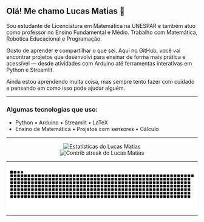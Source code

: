 ## Olá! Me chamo Lucas Matias 👋

Sou estudante de Licenciatura em Matemática na UNESPAR e também atuo como professor no Ensino Fundamental e Médio. Trabalho com Matemática, Robótica Educacional e Programação.

Gosto de aprender e compartilhar o que sei. Aqui no GitHub, você vai encontrar projetos que desenvolvi para ensinar de forma mais prática e acessível — desde atividades com Arduino até ferramentas interativas em Python e Streamlit.

Ainda estou aprendendo muita coisa, mas sempre tento fazer com cuidado e pensando em como isso pode ajudar alguém.

---

### Algumas tecnologias que uso:
- Python • Arduino • Streamlit • LaTeX  
- Ensino de Matemática • Projetos com sensores • Cálculo

---


<p align="center">
  <img src="https://github-readme-stats.vercel.app/api?username=Mogui-One&show_icons=true&theme=default" alt="Estatísticas do Lucas Matias" />
  <br>
  <img src="https://github-readme-streak-stats.herokuapp.com?user=Mogui-One&theme=default" alt="Contrib streak do Lucas Matias" />
</p>

---

<p align="center">
  <img src="https://github.com/Mogui-One/Mogui-One/blob/output/github-contribution-grid-snake.svg" alt="snake animation" />
</p>


---
